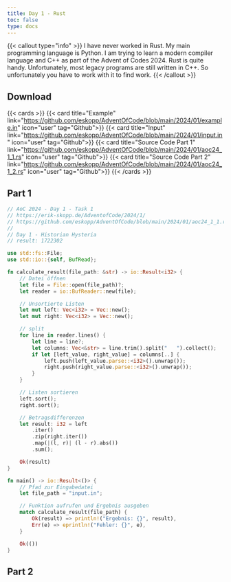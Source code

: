 ```yaml
---
title: Day 1 - Rust
toc: false
type: docs
---
```

{{< callout type="info" >}}
I have never worked in Rust. My main programming language is Python. I am trying to learn a modern compiler language and C++ as part of the Advent of Codes 2024. Rust is quite handy. Unfortunately, most legacy programs are still written in C++. So unfortunately you have to work with it to find work. 
{{< /callout >}}

## Download

{{< cards >}}
{{< card title="Example" link="https://github.com/eskopp/AdventOfCode/blob/main/2024/01/example.in" icon="user" tag="Github">}}
{{< card title="Input" link="https://github.com/eskopp/AdventOfCode/blob/main/2024/01/input.in" icon="user" tag="Github">}}
{{< card title="Source Code Part 1" link="https://github.com/eskopp/AdventOfCode/blob/main/2024/01/aoc24_1_1.rs" icon="user" tag="Github">}}
{{< card title="Source Code Part 2" link="https://github.com/eskopp/AdventOfCode/blob/main/2024/01/aoc24_1_2.rs" icon="user" tag="Github">}}
{{< /cards >}}

## Part 1

```rust {linenos=table,linenostart=1}
// AoC 2024 - Day 1 - Task 1
// https://erik-skopp.de/AdventofCode/2024/1/
// https://github.com/eskopp/AdventOfCode/blob/main/2024/01/aoc24_1_1.rs
//
// Day 1 - Historian Hysteria
// result: 1722302

use std::fs::File;
use std::io::{self, BufRead};

fn calculate_result(file_path: &str) -> io::Result<i32> {
    // Datei öffnen
    let file = File::open(file_path)?;
    let reader = io::BufReader::new(file);

    // Unsortierte Listen
    let mut left: Vec<i32> = Vec::new();
    let mut right: Vec<i32> = Vec::new();

    // split
    for line in reader.lines() {
        let line = line?;
        let columns: Vec<&str> = line.trim().split("   ").collect();
        if let [left_value, right_value] = columns[..] {
            left.push(left_value.parse::<i32>().unwrap());
            right.push(right_value.parse::<i32>().unwrap());
        }
    }

    // Listen sortieren
    left.sort();
    right.sort();

    // Betragsdifferenzen
    let result: i32 = left
        .iter()
        .zip(right.iter())
        .map(|(l, r)| (l - r).abs())
        .sum();

    Ok(result)
}

fn main() -> io::Result<()> {
    // Pfad zur Eingabedatei
    let file_path = "input.in";

    // Funktion aufrufen und Ergebnis ausgeben
    match calculate_result(file_path) {
        Ok(result) => println!("Ergebnis: {}", result),
        Err(e) => eprintln!("Fehler: {}", e),
    }

    Ok(())
}

```

## Part 2

```rust {linenos=table,linenostart=1}

```
